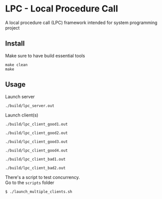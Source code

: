 # LPC - Local Procedure Call

A local procedure call (LPC) framework intended for system programming project

## Install
Make sure to have build essential tools
```shell
make clean
make
```

## Usage
Launch server
```shell
./build/lpc_server.out
```

Launch client(s)
```shell
./build/lpc_client_good1.out
```
```shell
./build/lpc_client_good2.out
```
```shell
./build/lpc_client_good3.out
```
```shell
./build/lpc_client_good4.out
```
```shell
./build/lpc_client_bad1.out
```
```shell
./build/lpc_client_bad2.out
```

There's a script to test concurrency.  
Go to the `scripts` folder  
```shell
$ ./launch_multiple_clients.sh
```